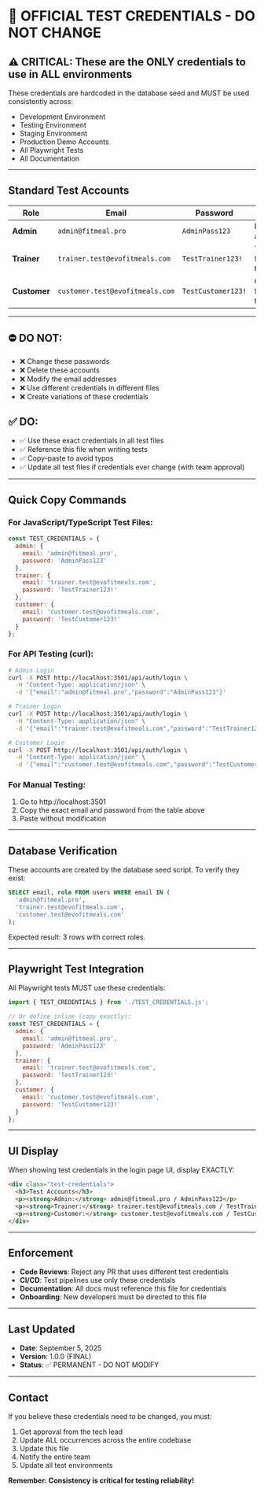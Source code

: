 # 🔐 OFFICIAL TEST CREDENTIALS - DO NOT CHANGE

## ⚠️ CRITICAL: These are the ONLY credentials to use in ALL environments

These credentials are hardcoded in the database seed and MUST be used consistently across:
- Development Environment
- Testing Environment  
- Staging Environment
- Production Demo Accounts
- All Playwright Tests
- All Documentation

---

## Standard Test Accounts

| Role | Email | Password | Purpose |
|------|-------|----------|---------|
| **Admin** | `admin@fitmeal.pro` | `AdminPass123` | Full system administration |
| **Trainer** | `trainer.test@evofitmeals.com` | `TestTrainer123!` | Trainer features testing |
| **Customer** | `customer.test@evofitmeals.com` | `TestCustomer123!` | Customer features testing |

---

## ⛔ DO NOT:
- ❌ Change these passwords
- ❌ Delete these accounts
- ❌ Modify the email addresses
- ❌ Use different credentials in different files
- ❌ Create variations of these credentials

## ✅ DO:
- ✅ Use these exact credentials in all test files
- ✅ Reference this file when writing tests
- ✅ Copy-paste to avoid typos
- ✅ Update all test files if credentials ever change (with team approval)

---

## Quick Copy Commands

### For JavaScript/TypeScript Test Files:
```javascript
const TEST_CREDENTIALS = {
  admin: {
    email: 'admin@fitmeal.pro',
    password: 'AdminPass123'
  },
  trainer: {
    email: 'trainer.test@evofitmeals.com',
    password: 'TestTrainer123!'
  },
  customer: {
    email: 'customer.test@evofitmeals.com',
    password: 'TestCustomer123!'
  }
};
```

### For API Testing (curl):
```bash
# Admin Login
curl -X POST http://localhost:3501/api/auth/login \
  -H "Content-Type: application/json" \
  -d '{"email":"admin@fitmeal.pro","password":"AdminPass123"}'

# Trainer Login
curl -X POST http://localhost:3501/api/auth/login \
  -H "Content-Type: application/json" \
  -d '{"email":"trainer.test@evofitmeals.com","password":"TestTrainer123!"}'

# Customer Login
curl -X POST http://localhost:3501/api/auth/login \
  -H "Content-Type: application/json" \
  -d '{"email":"customer.test@evofitmeals.com","password":"TestCustomer123!"}'
```

### For Manual Testing:
1. Go to http://localhost:3501
2. Copy the exact email and password from the table above
3. Paste without modification

---

## Database Verification

These accounts are created by the database seed script. To verify they exist:

```sql
SELECT email, role FROM users WHERE email IN (
  'admin@fitmeal.pro',
  'trainer.test@evofitmeals.com',
  'customer.test@evofitmeals.com'
);
```

Expected result: 3 rows with correct roles.

---

## Playwright Test Integration

All Playwright tests MUST use these credentials:

```javascript
import { TEST_CREDENTIALS } from './TEST_CREDENTIALS.js';

// Or define inline (copy exactly):
const TEST_CREDENTIALS = {
  admin: {
    email: 'admin@fitmeal.pro',
    password: 'AdminPass123'
  },
  trainer: {
    email: 'trainer.test@evofitmeals.com',
    password: 'TestTrainer123!'
  },
  customer: {
    email: 'customer.test@evofitmeals.com',
    password: 'TestCustomer123!'
  }
};
```

---

## UI Display

When showing test credentials in the login page UI, display EXACTLY:

```html
<div class="test-credentials">
  <h3>Test Accounts</h3>
  <p><strong>Admin:</strong> admin@fitmeal.pro / AdminPass123</p>
  <p><strong>Trainer:</strong> trainer.test@evofitmeals.com / TestTrainer123!</p>
  <p><strong>Customer:</strong> customer.test@evofitmeals.com / TestCustomer123!</p>
</div>
```

---

## Enforcement

- **Code Reviews**: Reject any PR that uses different test credentials
- **CI/CD**: Test pipelines use only these credentials
- **Documentation**: All docs must reference this file for credentials
- **Onboarding**: New developers must be directed to this file

---

## Last Updated
- **Date**: September 5, 2025
- **Version**: 1.0.0 (FINAL)
- **Status**: ✅ PERMANENT - DO NOT MODIFY

---

## Contact
If you believe these credentials need to be changed, you must:
1. Get approval from the tech lead
2. Update ALL occurrences across the entire codebase
3. Update this file
4. Notify the entire team
5. Update all test environments

**Remember: Consistency is critical for testing reliability!**